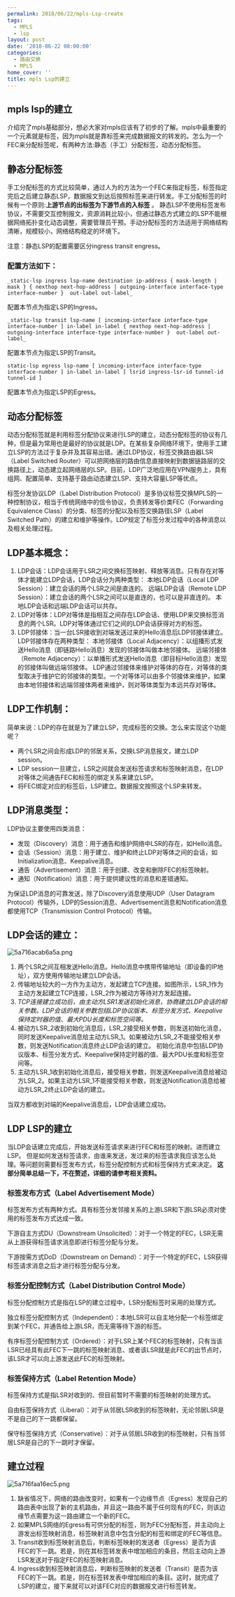 ```yaml
---
permalink: 2018/06/22/mpls-Lsp-create
tags:
  - MPLS
  - lsp
layout: post
date: '2018-06-22 08:00:00'
categories:
  - 路由交换
  - MPLS
home_cover: ''
title: mpls Lsp的建立
---
```


## mpls lsp的建立


介绍完了mpls基础部分，想必大家对mpls应该有了初步的了解。mpls中最重要的一个元素就是标签，因为mpls就是靠标签来完成数据报文的转发的。怎么为一个FEC来分配标签呢，有两种方法:静态（手工）分配标签，动态分配标签。


## 静态分配标签


手工分配标签的方式比较简单，通过人为的方法为一个FEC来指定标签，标签指定完后之后建立静态LSP，数据报文到达后按照标签来进行转发。手工分配标签的时候有一个原则:**上游节点的出标签为下游节点的入标签** 。
静态LSP不使用标签发布协议，不需要交互控制报文，资源消耗比较小，但通过静态方式建立的LSP不能根据网络拓扑变化动态调整，需要管理员干预。手动分配标签的方法适用于网络结构清晰，规模较小，网络结构稳定的环境下。


注意：静态LSP的配置需要区分ingress transit engress。


### 配置方法如下：


```shell
_static-lsp ingress lsp-name destination ip-address { mask-length | mask } { nexthop next-hop-address | outgoing-interface interface-type interface-number }  out-label out-label_

```


配置本节点为指定LSP的Ingress。


```shell
_static-lsp transit lsp-name [ incoming-interface interface-type interface-number ] in-label in-label { nexthop next-hop-address | outgoing-interface interface-type interface-number }  out-label out-label_

```


配置本节点为指定LSP的Transit。


```shell
static-lsp egress lsp-name [ incoming-interface interface-type interface-number ] in-label in-label [ lsrid ingress-lsr-id tunnel-id tunnel-id ]

```


配置本节点为指定LSP的Egress。


## 动态分配标签


动态分配标签就是利用标签分配协议来进行LSP的建立，动态分配标签的协议有几种，但是最为常用也是最好的协议就是LDP。在某些复杂网络环境下，使用手工建立LSP的方法过于复杂并及其容易出错。通过LDP协议，标签交换路由器LSR（Label Switched Router）可以把网络层的路由信息直接映射到数据链路层的交换路径上，动态建立起网络层的LSP。目前，LDP广泛地应用在VPN服务上，具有组网、配置简单、支持基于路由动态建立LSP、支持大容量LSP等优点。


标签分发协议LDP（Label Distribution Protocol）是多协议标签交换MPLS的一种控制协议，相当于传统网络中的信令协议，负责转发等价类FEC（Forwarding Equivalence Class）的分类、标签的分配以及标签交换路径LSP（Label Switched Path）的建立和维护等操作。LDP规定了标签分发过程中的各种消息以及相关处理过程。


## LDP基本概念：

1. LDP会话：LDP会话用于LSR之间交换标签映射、释放等消息。只有存在对等体才能建立LDP会话，LDP会话分为两种类型：
本地LDP会话（Local LDP Session）：建立会话的两个LSR之间是直连的。
远端LDP会话（Remote LDP Session）：建立会话的两个LSR之间可以是直连的，也可以是非直连的。
本地LDP会话和远端LDP会话可以共存。
2. LDP对等体：LDP对等体是指相互之间存在LDP会话、使用LDP来交换标签消息的两个LSR。LDP对等体通过它们之间的LDP会话获得对方的标签。
3. LDP邻接体：当一台LSR接收到对端发送过来的Hello消息后LDP邻接体建立。LDP邻接体存在两种类型：
本地邻接体（Local Adjacency）：以组播形式发送Hello消息（即链路Hello消息）发现的邻接体叫做本地邻接体。
远端邻接体（Remote Adjacency）：以单播形式发送Hello消息（即目标Hello消息）发现的邻接体叫做远端邻接体。
LDP通过邻接体来维护对等体的存在，对等体的类型取决于维护它的邻接体的类型。一个对等体可以由多个邻接体来维护，如果由本地邻接体和远端邻接体两者来维护，则对等体类型为本远共存对等体。

## LDP工作机制：


简单来说：LDP的存在就是为了建立LSP，完成标签的交换。怎么来实现这个功能呢？

- 两个LSR之间会形成LDP的邻居关系，交换LSP消息报文，建立LDP session。
- LDP session一旦建立，LSR之间就会发送标签请求和标签映射消息，在LDP对等体之间通告FEC和标签的绑定关系来建立LSP。
- 将FEC绑定对应的标签后，LSP建立。数据报文按照这个LSP来转发。

## LDP消息类型：


LDP协议主要使用四类消息：

- 发现（Discovery）消息：用于通告和维护网络中LSR的存在，如Hello消息。
- 会话（Session）消息：用于建立、维护和终止LDP对等体之间的会话，如Initialization消息、Keepalive消息。
- 通告（Advertisement）消息：用于创建、改变和删除FEC的标签映射。
- 通知（Notification）消息：用于提供建议性的消息和差错通知。

为保证LDP消息的可靠发送，除了Discovery消息使用UDP（User Datagram Protocol）传输外，LDP的Session消息、Advertisement消息和Notification消息都使用TCP（Transmission Control Protocol）传输。


## LDP会话的建立：


![5a716acab6a5a.png](../post_images/b681172c8f0e86774b2421ff93b85f06.png)

1. 两个LSR之间互相发送Hello消息。Hello消息中携带传输地址（即设备的IP地址），双方使用传输地址建立LDP会话。
2. 传输地址较大的一方作为主动方，发起建立TCP连接。如图所示，LSR_1作为主动方发起建立TCP连接，LSR_2作为被动方等待对方发起连接。
3. _TCP连接建立成功后，由主动方LSR1发送初始化消息，协商建立LDP会话的相关参数。LDP会话的相关参数包括LDP协议版本、标签分发方式、Keepalive保持定时器的值、最大PDU长度和标签空间等。_
4. 被动方LSR_2收到初始化消息后，LSR_2接受相关参数，则发送初始化消息，同时发送Keepalive消息给主动方LSR_1。如果被动方LSR_2不能接受相关参数，则发送Notification消息终止LDP会话的建立。
初始化消息中包括LDP协议版本、标签分发方式、Keepalive保持定时器的值、最大PDU长度和标签空间等。
5. 主动方LSR_1收到初始化消息后，接受相关参数，则发送Keepalive消息给被动方LSR_2。如果主动方LSR_1不能接受相关参数，则发送Notification消息给被动方LSR_2终止LDP会话的建立。

当双方都收到对端的Keepalive消息后，LDP会话建立成功。


## LDP LSP的建立


当LDP会话建立完成后，开始发送标签请求来进行FEC和标签的映射。进而建立LSP。
但是如何发送标签请求，由谁来发送，发过来的标签请求我应该怎么处理。等问题则需要标签发布方式，标签分配控制方式和标签保持方式来决定。
**这部分简单总结一下，不在赘述，详细的请参考相关资料。**


### 标签发布方式（Label Advertisement Mode）


标签发布方式有两种方式。具有标签分发邻接关系的上游LSR和下游LSR必须对使用的标签发布方式达成一致。


下游自主方式DU（Downstream Unsolicited）：对于一个特定的FEC，LSR无需从上游获得标签请求消息即进行标签分配与分发。


下游按需方式DoD（Downstream on Demand）：对于一个特定的FEC，LSR获得标签请求消息之后才进行标签分配与分发。


### 标签分配控制方式（Label Distribution Control Mode）


标签分配控制方式是指在LSP的建立过程中，LSR分配标签时采用的处理方式。


独立标签分配控制方式（Independent）：本地LSR可以自主地分配一个标签绑定到某个FEC，并通告给上游LSR，而无需等待下游的标签。


有序标签分配控制方式（Ordered）：对于LSR上某个FEC的标签映射，只有当该LSR已经具有此FEC下一跳的标签映射消息、或者该LSR就是此FEC的出节点时，该LSR才可以向上游发送此FEC的标签映射。


### 标签保持方式（Label Retention Mode）


标签保持方式是指LSR对收到的、但目前暂时不需要的标签映射的处理方式。


自由标签保持方式（Liberal）：对于从邻居LSR收到的标签映射，无论邻居LSR是不是自己的下一跳都保留。


保守标签保持方式（Conservative）：对于从邻居LSR收到的标签映射，只有当邻居LSR是自己的下一跳时才保留。


## 建立过程


![5a716faa16ec5.png](../post_images/a4b86809b892d613d4354eb5c5f4e81e.png)

1. 缺省情况下，网络的路由改变时，如果有一个边缘节点（Egress）发现自己的路由表中出现了新的主机路由，并且这一路由不属于任何现有的FEC，则该边缘节点需要为这一路由建立一个新的FEC。
2. 如果MPLS网络的Egress有可供分配的标签，则为FEC分配标签，并主动向上游发出标签映射消息，标签映射消息中包含分配的标签和绑定的FEC等信息。
3. Transit收到标签映射消息后，判断标签映射的发送者（Egress）是否为该FEC的下一跳。若是，则在其标签转发表中增加相应的条目，然后主动向上游LSR发送对于指定FEC的标签映射消息。
4. Ingress收到标签映射消息后，判断标签映射的发送者（Transit）是否为该FEC的下一跳。若是，则在标签转发表中增加相应的条目。这时，就完成了LSP的建立，接下来就可以对该FEC对应的数据报文进行标签转发。
